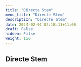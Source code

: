 ```yaml
---
title: "Directe Stem"
menu_title: "Directe Stem"
description: "Directe Stem"
date: 2024-02-01 02:18:11+11:00
draft: False
hidden: False
weight: 150
---
```

## Directe Stem
